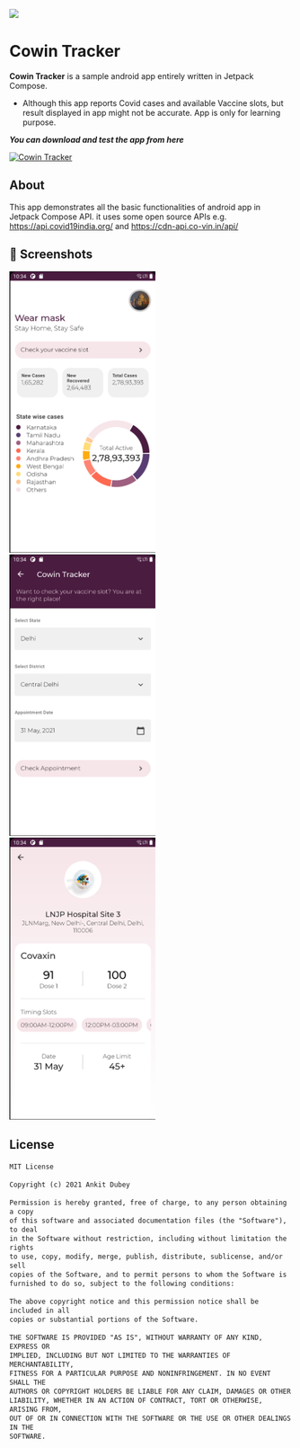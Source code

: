 ![](media/FoodiumHeader.png)

# Cowin Tracker

**Cowin Tracker** is a sample android app entirely written in Jetpack Compose. 
- Although this app reports Covid cases and available Vaccine slots, but result displayed in app might not be accurate. App is only for learning purpose.

***You can download and test the app from here***

[![Cowin Tracker](https://img.shields.io/badge/CowinTracker-APK-green.svg?style=for-the-badge&logo=android)](https://github.com/ankitdubey021/CowinTracker/releases/download/v1.0-alpha/cowin_tracker.apk)

## About
This app demonstrates all the basic functionalities of android app in Jetpack Compose API. 
it uses some open source APIs e.g. https://api.covid19india.org/ and https://cdn-api.co-vin.in/api/


## :camera_flash: Screenshots
<!-- You can add more screenshots here if you like -->
<img src="/media/img2.png" width="260">&emsp;<img src="/media/img3.png" width="260">&emsp;<img src="/media/img1.png" width="260">

## License
```
MIT License

Copyright (c) 2021 Ankit Dubey

Permission is hereby granted, free of charge, to any person obtaining a copy
of this software and associated documentation files (the "Software"), to deal
in the Software without restriction, including without limitation the rights
to use, copy, modify, merge, publish, distribute, sublicense, and/or sell
copies of the Software, and to permit persons to whom the Software is
furnished to do so, subject to the following conditions:

The above copyright notice and this permission notice shall be included in all
copies or substantial portions of the Software.

THE SOFTWARE IS PROVIDED "AS IS", WITHOUT WARRANTY OF ANY KIND, EXPRESS OR
IMPLIED, INCLUDING BUT NOT LIMITED TO THE WARRANTIES OF MERCHANTABILITY,
FITNESS FOR A PARTICULAR PURPOSE AND NONINFRINGEMENT. IN NO EVENT SHALL THE
AUTHORS OR COPYRIGHT HOLDERS BE LIABLE FOR ANY CLAIM, DAMAGES OR OTHER
LIABILITY, WHETHER IN AN ACTION OF CONTRACT, TORT OR OTHERWISE, ARISING FROM,
OUT OF OR IN CONNECTION WITH THE SOFTWARE OR THE USE OR OTHER DEALINGS IN THE
SOFTWARE.
```


